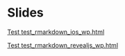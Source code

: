 # Slides

[Test test_rmarkdown_ios_wp.html](test_rmarkdown_ios_wp.html)

[Test test_rmarkdown_revealjs_wp.html](test_rmarkdown_revealjs_wp.html)

